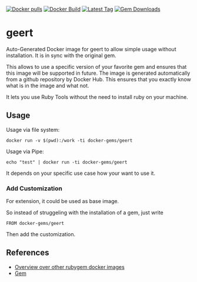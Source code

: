 [![Docker pulls](https://img.shields.io/docker/pulls/rubygem/geert.svg)](https://hub.docker.com/r/rubygem/geert/)
[![Docker Build](https://img.shields.io/docker/automated/rubygem/geert.svg)](https://hub.docker.com/r/rubygem/geert/)
[![Latest Tag](https://img.shields.io/github/tag/docker-rubygem/geert.svg)](https://hub.docker.com/r/rubygem/geert/)
[![Gem Downloads](https://img.shields.io/gem/dt/geert.svg)](https://rubygems.org/gems/geert/)
# geert

Auto-Generated Docker image for geert to allow simple usage without installation.
It is in sync with the original gem.

This allows to use a specific version of your favorite gem and ensures that this image will be supported in future.
The image is generated automatically from a github repository by Docker Hub.
This ensures that you exactly know what is in the image and what not.

It lets you use Ruby Tools without the need to install ruby on your machine.

## Usage

Usage via file system:

`docker run -v $(pwd):/work -ti docker-gems/geert`

Usage via Pipe:

`echo "test" | docker run -ti docker-gems/geert`

It depends on your specific use case how your want to use it.

### Add Customization

For extension, it could be used as base image.

So instead of struggeling with the installation of a gem, just write

`FROM docker-gems/geert`

Then add the customization.

## References

 - [Overview over other rubygem docker images](https://github.com/thinkbot/docker-rubygem)
 - [Gem](https://rubygems.org/gems/geert/)
